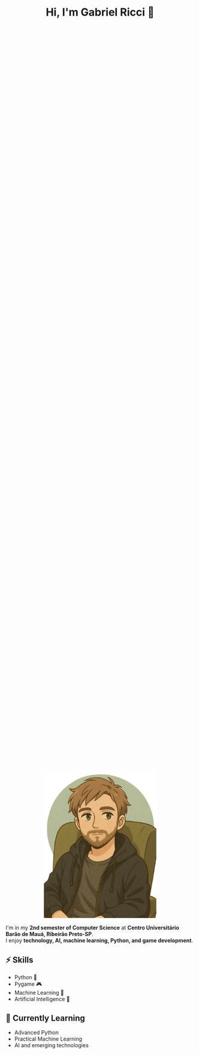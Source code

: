<div align="center">

<h1 style="margin-bottom: 2000px;">Hi, I'm Gabriel Ricci 👋</h1>
<img src="avatar_image.png" alt="avatar_image" width="300"/>

</div>

I'm in my **2nd semester of Computer Science** at **Centro Universitário Barão de Mauá, Ribeirão Preto-SP**.  
I enjoy **technology, AI, machine learning, Python, and game development**.

## ⚡ Skills
- Python 🐍
- Pygame 🎮
- Machine Learning 🤖
- Artificial Intelligence 🧠

## 🌱 Currently Learning
- Advanced Python
- Practical Machine Learning
- AI and emerging technologies
